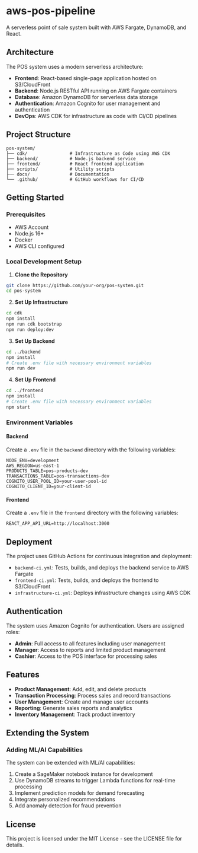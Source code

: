 # aws-pos-pipeline

A serverless point of sale system built with AWS Fargate, DynamoDB, and React.

## Architecture

The POS system uses a modern serverless architecture:

- **Frontend**: React-based single-page application hosted on S3/CloudFront
- **Backend**: Node.js RESTful API running on AWS Fargate containers
- **Database**: Amazon DynamoDB for serverless data storage
- **Authentication**: Amazon Cognito for user management and authentication
- **DevOps**: AWS CDK for infrastructure as code with CI/CD pipelines

## Project Structure

```
pos-system/
├── cdk/                # Infrastructure as Code using AWS CDK
├── backend/            # Node.js backend service
├── frontend/           # React frontend application
├── scripts/            # Utility scripts
├── docs/               # Documentation
└── .github/            # GitHub workflows for CI/CD
```

## Getting Started

### Prerequisites

- AWS Account
- Node.js 16+
- Docker
- AWS CLI configured

### Local Development Setup

1. **Clone the Repository**

```bash
git clone https://github.com/your-org/pos-system.git
cd pos-system
```

2. **Set Up Infrastructure**

```bash
cd cdk
npm install
npm run cdk bootstrap
npm run deploy:dev
```

3. **Set Up Backend**

```bash
cd ../backend
npm install
# Create .env file with necessary environment variables
npm run dev
```

4. **Set Up Frontend**

```bash
cd ../frontend
npm install
# Create .env file with necessary environment variables
npm start
```

### Environment Variables

#### Backend

Create a `.env` file in the `backend` directory with the following variables:

```
NODE_ENV=development
AWS_REGION=us-east-1
PRODUCTS_TABLE=pos-products-dev
TRANSACTIONS_TABLE=pos-transactions-dev
COGNITO_USER_POOL_ID=your-user-pool-id
COGNITO_CLIENT_ID=your-client-id
```

#### Frontend

Create a `.env` file in the `frontend` directory with the following variables:

```
REACT_APP_API_URL=http://localhost:3000
```

## Deployment

The project uses GitHub Actions for continuous integration and deployment:

- `backend-ci.yml`: Tests, builds, and deploys the backend service to AWS Fargate
- `frontend-ci.yml`: Tests, builds, and deploys the frontend to S3/CloudFront
- `infrastructure-ci.yml`: Deploys infrastructure changes using AWS CDK

## Authentication

The system uses Amazon Cognito for authentication. Users are assigned roles:

- **Admin**: Full access to all features including user management
- **Manager**: Access to reports and limited product management
- **Cashier**: Access to the POS interface for processing sales

## Features

- **Product Management**: Add, edit, and delete products
- **Transaction Processing**: Process sales and record transactions
- **User Management**: Create and manage user accounts
- **Reporting**: Generate sales reports and analytics
- **Inventory Management**: Track product inventory

## Extending the System

### Adding ML/AI Capabilities

The system can be extended with ML/AI capabilities:

1. Create a SageMaker notebook instance for development
2. Use DynamoDB streams to trigger Lambda functions for real-time processing
3. Implement prediction models for demand forecasting
4. Integrate personalized recommendations
5. Add anomaly detection for fraud prevention

## License

This project is licensed under the MIT License - see the LICENSE file for details.
